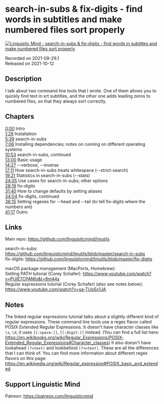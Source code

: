 # search-in-subs & fix-digits - find words in subtitles and make numbered files sort properly
 
[![Linguistic Mind - search-in-subs & fix-digits - find words in subtitles and make numbered files sort properly](https://img.youtube.com/vi/6Q2avEWiQB8/0.jpg)](https://www.youtube.com/watch?v=6Q2avEWiQB8)
 
Recorded on 2021-09-29.1<br>
Released on 2021-10-12
 
## Description
 
I talk about two command line tools that I wrote. One of them allows you to quickly find text in srt subtitles, and the other one adds leading zeros to numbered files, so that they always sort correctly.
 
## Chapters
 
[0:00](https://www.youtube.com/watch?v=6Q2avEWiQB8&t=0m0s "Intro") Intro<br>
[1:29](https://www.youtube.com/watch?v=6Q2avEWiQB8&t=1m29s "Installation") Installation<br>
[5:39](https://www.youtube.com/watch?v=6Q2avEWiQB8&t=5m39s "search-in-subs") search-in-subs<br>
[7:06](https://www.youtube.com/watch?v=6Q2avEWiQB8&t=7m6s "Installing dependencies; notes on running on different operating systems") Installing dependencies; notes on running on different operating systems<br>
[10:53](https://www.youtube.com/watch?v=6Q2avEWiQB8&t=10m53s "search-in-subs, continued") search-in-subs, continued<br>
[13:00](https://www.youtube.com/watch?v=6Q2avEWiQB8&t=13m0s "Basic usage") Basic usage<br>
[14:27](https://www.youtube.com/watch?v=6Q2avEWiQB8&t=14m27s "--verbose, --inverse") --verbose, --inverse<br>
[17:11](https://www.youtube.com/watch?v=6Q2avEWiQB8&t=17m11s "How search-in-subs treats whitespace (--strict-search)") How search-in-subs treats whitespace (--strict-search)<br>
[19:21](https://www.youtube.com/watch?v=6Q2avEWiQB8&t=19m21s "Statistics in search-in-subs (--stats)") Statistics in search-in-subs (--stats)<br>
[24:05](https://www.youtube.com/watch?v=6Q2avEWiQB8&t=24m5s "Use cases for search-in-subs; other options") Use cases for search-in-subs; other options<br>
[28:19](https://www.youtube.com/watch?v=6Q2avEWiQB8&t=28m19s "fix-digits") fix-digits<br>
[31:40](https://www.youtube.com/watch?v=6Q2avEWiQB8&t=31m40s "How to change defaults by setting aliases") How to change defaults by setting aliases<br>
[34:04](https://www.youtube.com/watch?v=6Q2avEWiQB8&t=34m4s "fix-digits, continued") fix-digits, continued<br>
[36:15](https://www.youtube.com/watch?v=6Q2avEWiQB8&t=36m15s "Setting regexes for --head and --tail (to tell fix-digits where the numbers are)") Setting regexes for --head and --tail (to tell fix-digits where the numbers are)<br>
[41:17](https://www.youtube.com/watch?v=6Q2avEWiQB8&t=41m17s "Outro") Outro
 
## Links
 
Main repo: https://github.com/linguisticmind/lmutils
 
search-in-subs: https://github.com/linguisticmind/lmutils/blob/master/search-in-subs<br>
fix-digits: https://github.com/linguisticmind/lmutils/blob/master/fix-digits
 
macOS package management (MacPorts, Homebrew): <br>
Setting PATH tutorial (Corey Schafer): https://www.youtube.com/watch?v=PUIE7CPANfo&t=8m44s<br>
Regular expressions tutorial (Corey Schafer) (also see notes below): https://www.youtube.com/watch?v=sa-TUpSx1JA 
 
## Notes
 
The linked regular expressions tutorial talks about a slightly different kind of regular expressions. These command line tools use a regex flavor called POSIX Extended Regular Expressions. It doesn't have character classes like `\s`, `\d`, it uses `[[:space:]]`, `[[:digit:]]` instead. (You can find a full list here: https://en.wikibooks.org/wiki/Regular_Expressions/POSIX-Extended_Regular_Expressions#Character_classes) It also doesn't have lookahead `(?=text)` and lookbehind `(?<=text)`. These are all the differences that I can think of. You can find more information about different regex flavors on this page: https://en.wikipedia.org/wiki/Regular_expression#POSIX_basic_and_extended
 
## Support Linguistic Mind
 
Patreon: https://patreon.com/linguisticmind
